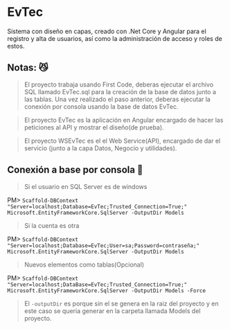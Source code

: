 # EvTec
Sistema con diseño en capas, creado con .Net Core y Angular para el registro y alta de usuarios, así como la administración de acceso y roles de estos. 

## Notas: 😼
> El proyecto trabaja usando First Code, deberas ejecutar el archivo SQL  llamado EvTec.sql para la creación de la base de datos junto a las tablas. Una vez realizado el paso anterior, deberas ejecutar la conexión por consola usando la base de datos EvTec.  

> El proyecto EvTec es la aplicación en Angular encargado de hacer las peticiones al API y mostrar el diseño(de prueba).

> El proyecto WSEvTec es el el Web Service(API), encargado de dar el servicio (junto a la capa Datos, Negocio y utilidades). 

## Conexión a base por consola 🦇
> Si el usuario en SQL Server es de windows

PM> `Scaffold-DBContext "Server=localhost;Database=EvTec;Trusted_Connection=True;" Microsoft.EntityFrameworkCore.SqlServer -OutputDir Models`

> Si la cuenta es otra

PM> `Scaffold-DBContext "Server=localhost;Database=EvTec;User=sa;Password=contraseña;" Microsoft.EntityFrameworkCore.SqlServer -OutputDir Models`

> Nuevos elementos como tablas(Opcional)

PM> `Scaffold-DBContext "Server=localhost;DataBase=EvTec;Trusted_Connection=True;" Microsoft.EntityFrameworkCore.SqlServer -OutputDir Models -Force`

> El  `-outputDir` es porque sin el se genera en la raiz del proyecto y en este caso se queria generar en la carpeta llamada Models del proyecto.
